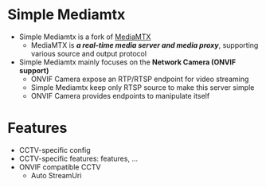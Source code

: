 # Simple Mediamtx
* Simple Mediamtx is a fork of [MediaMTX](https://github.com/bluenviron/mediamtx)
  * MediaMTX is ***a real-time media server and media proxy***, supporting various source and output protocol
* Simple Mediamtx mainly focuses on the **Network Camera (ONVIF support)**
  * ONVIF Camera expose an RTP/RTSP endpoint for video streaming
  * Simple Mediamtx keep only RTSP source to make this server simple
  * ONVIF Camera provides endpoints to manipulate itself

# Features
* CCTV-specific config
* CCTV-specific features: features, ...
* ONVIF compatible CCTV
  - Auto StreamUri 
